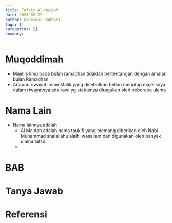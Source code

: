 ```yaml
---
title: Tafsir Al-Maidah
date: 2023-03-27
author: Generasi Rabbani
tags: []
categories: []
summary: -
---
```


# Muqoddimah

- Majelis Ilmu pada bulan ramadhan tidaklah bertentangan dengan amalan bulan Ramadhan
- Adapun riwayat imam Malik yang disebutkan beliau menutup majelisnya dalam riwayatnya ada rawi yg statusnya diragukan oleh beberapa ulama

# Nama Lain

- Nama lainnya adalah 
  - Al Maidah adalah nama taukifi yang memang diberikan oleh Nabi Muhammad shalallahu alaihi wasallam dan digunakan oleh banyak ulama tafsir
  - 

# BAB 

# Tanya Jawab

# Referensi